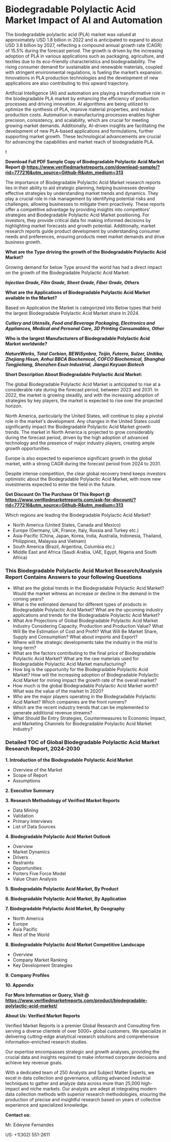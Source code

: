 <meta name="title" content="Global Biodegradable Polylactic Acid Market Impact of AI and Automation"><meta name="description" content="The biodegradable polylactic acid (PLA) market was valued at approximately USD 1.8 billion in 2022 and is anticipated to expand to about USD 3.8 billion by 2027, refle"><meta name="title" content="Biodegradable Polylactic Acid Market Size, Share, Scope, Trends, Growth, Opportunities, Analysis, Forecast"><h1>Biodegradable Polylactic Acid Market Impact of AI and Automation</h1><p>The biodegradable polylactic acid (PLA) market was valued at approximately USD 1.8 billion in 2022 and is anticipated to expand to about USD 3.8 billion by 2027, reflecting a compound annual growth rate (CAGR) of 15.5% during the forecast period. The growth is driven by the increasing adoption of PLA in various applications such as packaging, agriculture, and textiles due to its eco-friendly characteristics and biodegradability. The rising consumer demand for sustainable and renewable materials, coupled with stringent environmental regulations, is fueling the market’s expansion. Innovations in PLA production technologies and the development of new applications are also contributing to this upward trajectory.</p><p>Artificial Intelligence (AI) and automation are playing a transformative role in the biodegradable PLA market by enhancing the efficiency of production processes and driving innovation. AI algorithms are being utilized to optimize the synthesis of PLA, improve material properties, and reduce production costs. Automation in manufacturing processes enables higher precision, consistency, and scalability, which are crucial for meeting growing market demands. Additionally, AI-driven insights are facilitating the development of new PLA-based applications and formulations, further supporting market growth. These technological advancements are crucial for advancing the capabilities and market reach of biodegradable PLA.</p>t</p><p id="" class=""><strong>Download Full PDF Sample Copy of Biodegradable Polylactic Acid Market Report @ <a href="https://www.verifiedmarketreports.com/download-sample/?rid=777216&utm_source=Github-R&utm_medium=313" target="_blank">https://www.verifiedmarketreports.com/download-sample/?rid=777216&utm_source=Github-R&utm_medium=313</a></strong></p><p>The importance of&nbsp;Biodegradable Polylactic Acid Market research reports lies in their ability to aid strategic planning, helping businesses develop effective strategies by understanding market trends and dynamics. They play a crucial role in risk management by identifying potential risks and challenges, allowing businesses to mitigate them proactively. These reports offer a competitive advantage by providing insights into competitors' strategies and Biodegradable Polylactic Acid Market positioning. For investors, they provide critical data for making informed decisions by highlighting market forecasts and growth potential. Additionally, market research reports guide product development by understanding consumer needs and preferences, ensuring products meet market demands and drive business growth.</p><p><strong>What are the&nbsp;Type driving the growth of the Biodegradable Polylactic Acid Market?</strong></p><p id="" class="">Growing demand for below Type around the world has had a direct impact on the growth of the Biodegradable Polylactic Acid Market:</p><em><strong>Injection Grade, Film Grade, Sheet Grade, Fiber Grade, Others</strong></em></p><strong>What are the&nbsp;Applications&nbsp;of Biodegradable Polylactic Acid Market available in the Market?</strong></p><p id="" class="">Based on Application the Market is categorized into Below types that held the largest Biodegradable Polylactic Acid Market share In 2024.</p><em><strong>Cutlery and Utensils, Food and Beverage Packaging, Electronics and Appliances, Medical and Personal Care, 3D Printing Consumables, Other</strong></em></p><strong>Who is the largest Manufacturers of Biodegradable Polylactic Acid Market worldwide?</strong></p><p><em><strong>NatureWorks, Total Corbion, BEWiSynbra, Teijin, Futerro, Sulzer, Unitika, Zhejiang Hisun, Anhui BBCA Biochemical, COFCO Biochemical, Shanghai Tongjieliang, Shenzhen Esun Industrial, Jiangxi Keyuan Biotech</strong></em></p><p id="" class=""><strong>Short Description About Biodegradable Polylactic Acid Market:</strong></p><p>The global Biodegradable Polylactic Acid Market is anticipated to rise at a considerable rate during the forecast period, between 2023 and 2031. In 2022, the market is growing steadily, and with the increasing adoption of strategies by key players, the market is expected to rise over the projected horizon.</p><p>North America, particularly the United States, will continue to play a pivotal role in the market's development. Any changes in the United States could significantly impact the Biodegradable Polylactic Acid Market growth trends. The market in North America is projected to grow considerably during the forecast period, driven by the high adoption of advanced technology and the presence of major industry players, creating ample growth opportunities.</p><p>Europe is also expected to experience significant growth in the global market, with a strong CAGR during the forecast period from 2024 to 2031.</p><p>Despite intense competition, the clear global recovery trend keeps investors optimistic about the Biodegradable Polylactic Acid Market, with more new investments expected to enter the field in the future.</p><p id="" class=""><strong>Get Discount On The Purchase Of This Report @ <a href="https://www.verifiedmarketreports.com/ask-for-discount/?rid=777216&utm_source=Github-R&utm_medium=313" target="_blank">https://www.verifiedmarketreports.com/ask-for-discount/?rid=777216&utm_source=Github-R&utm_medium=313</a></strong></p>Which regions are leading the Biodegradable Polylactic Acid Market?</p><ul><li>North America (United States, Canada and Mexico)</li><li>Europe (Germany, UK, France, Italy, Russia and Turkey etc.)</li><li>Asia-Pacific (China, Japan, Korea, India, Australia, Indonesia, Thailand, Philippines, Malaysia and Vietnam)</li><li>South America (Brazil, Argentina, Columbia etc.)</li><li>Middle East and Africa (Saudi Arabia, UAE, Egypt, Nigeria and South Africa)</li></ul><h3 id="" class="">This Biodegradable Polylactic Acid Market Research/Analysis Report Contains Answers to your following Questions</h3><ul><li>What are the global trends in the Biodegradable Polylactic Acid Market? Would the market witness an increase or decline in the demand in the coming years?</li><li>What is the estimated demand for different types of products in Biodegradable Polylactic Acid Market? What are the upcoming industry applications and trends for the Biodegradable Polylactic Acid Market?</li><li>What Are Projections of Global Biodegradable Polylactic Acid Market Industry Considering Capacity, Production and Production Value? What Will Be the Estimation of Cost and Profit? What Will Be Market Share, Supply and Consumption? What about imports and Export?</li><li>Where will the strategic developments take the industry in the mid to long-term?</li><li>What are the factors contributing to the final price of Biodegradable Polylactic Acid Market? What are the raw materials used for Biodegradable Polylactic Acid Market manufacturing?</li><li>How big is the opportunity for the Biodegradable Polylactic Acid Market? How will the increasing adoption of Biodegradable Polylactic Acid Market for mining impact the growth rate of the overall market?</li><li>How much is the global Biodegradable Polylactic Acid Market worth? What was the value of the market In 2020?</li><li>Who are the major players operating in the Biodegradable Polylactic Acid Market? Which companies are the front runners?</li><li>Which are the recent industry trends that can be implemented to generate additional revenue streams?</li><li>What Should Be Entry Strategies, Countermeasures to Economic Impact, and Marketing Channels for Biodegradable Polylactic Acid Market Industry?</li></ul><h3 id="" class="">Detailed TOC of Global Biodegradable Polylactic Acid Market Research Report, 2024-2030</h3><p id="" class=""><strong>1. Introduction of the Biodegradable Polylactic Acid Market</strong></p><ul><li>Overview of the Market</li><li>Scope of Report</li><li>Assumptions</li></ul><p id="" class=""><strong>2. Executive Summary</strong></p><p id="" class=""><strong>3. Research Methodology of Verified Market Reports</strong></p><ul><li>Data Mining</li><li>Validation</li><li>Primary Interviews</li><li>List of Data Sources</li></ul><p id="" class=""><strong>4. Biodegradable Polylactic Acid Market Outlook</strong></p><ul><li>Overview</li><li>Market Dynamics</li><li>Drivers</li><li>Restraints</li><li>Opportunities</li><li>Porters Five Force Model</li><li>Value Chain Analysis</li></ul><p id="" class=""><strong>5. Biodegradable Polylactic Acid Market, By Product</strong></p><p id="" class=""><strong>6. Biodegradable Polylactic Acid Market, By Application</strong></p><p id="" class=""><strong>7. Biodegradable Polylactic Acid Market, By Geography</strong></p><ul><li>North America</li><li>Europe</li><li>Asia Pacific</li><li>Rest of the World</li></ul><p id="" class=""><strong>8. Biodegradable Polylactic Acid Market Competitive Landscape</strong></p><ul><li>Overview</li><li>Company Market Ranking</li><li>Key Development Strategies</li></ul><p id="" class=""><strong>9. Company Profiles</strong></p><p id="" class=""><strong>10. Appendix</strong></p><p id="" class=""><strong>For More Information or Query, Visit @ <a href="https://www.verifiedmarketreports.com/product/biodegradable-polylactic-acid-market/" target="_blank">https://www.verifiedmarketreports.com/product/biodegradable-polylactic-acid-market/</a></strong></p><p id="" class=""><strong>About Us: Verified Market Reports</strong></p><p id="" class="">Verified Market Reports is a premier Global Research and Consulting firm serving a diverse clientele of over 5000+ global customers. We specialize in delivering cutting-edge analytical research solutions and comprehensive information-enriched research studies.</p><p id="" class="">Our expertise encompasses strategic and growth analyses, providing the crucial data and insights required to make informed corporate decisions and achieve key revenue goals.</p><p id="" class="">With a dedicated team of 250 Analysts and Subject Matter Experts, we excel in data collection and governance, utilizing advanced industrial techniques to gather and analyze data across more than 25,000 high-impact and niche markets. Our analysts are adept at integrating modern data collection methods with superior research methodologies, ensuring the production of precise and insightful research based on years of collective experience and specialized knowledge.</p><p id="" class=""><strong>Contact us:</strong></p><p id="" class="">Mr. Edwyne Fernandes</p><p id="" class="">US: +1(302) 551-2611</p>